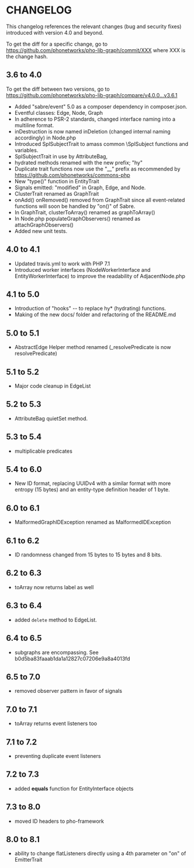 # CHANGELOG

This changelog references the relevant changes (bug and security fixes) introduced with version 4.0 and beyond.

To get the diff for a specific change, go to https://github.com/phonetworks/pho-lib-graph/commit/XXX where XXX is the change hash.

## 3.6 to 4.0

To get the diff between two versions, go to https://github.com/phonetworks/pho-lib-graph/compare/v4.0.0...v3.6.1

* Added "sabre/event" 5.0 as a composer dependency in composer.json.
* Eventful classes: Edge, Node, Graph
* In adherence to PSR-2 standards, changed interface naming into a multiline format.
* inDestruction is now named inDeletion (changed internal naming accordingly) in Node.php
* Introduced SplSubjectTrait to amass common \SplSubject functions and variables. 
* SplSubjectTrait in use by AttributeBag,
* hydrated methods renamed with the new prefix; "hy"
* Duplicate trait functions now use the "\_\_" prefix as recommended by https://github.com/phonetworks/commons-php
* New "type()" function in EntityTrait
* Signals emitted: "modified" in Graph, Edge, and Node.
* ClusterTrait renamed as GraphTrait
* onAdd() onRemoved() removed from GraphTrait since all event-related functions will soon be handled by "on()" of Sabre.
* In GraphTrait, clusterToArray() renamed as graphToArray()
* In Node.php populateGraphObservers() renamed as attachGraphObservers()
* Added new unit tests.

## 4.0 to 4.1
* Updated travis.yml to work with PHP 7.1
* Introduced worker interfaces (NodeWorkerInterface and EntityWorkerInterface) to improve the readability of AdjacentNode.php

## 4.1 to 5.0
* Introduction of "hooks" -- to replace hy\* (hydrating) functions.
* Making of the new docs/ folder and refactoring of the README.md

## 5.0 to 5.1
* AbstractEdge Helper method renamed (\_resolvePredicate is now resolvePredicate)

## 5.1 to 5.2
* Major code cleanup in EdgeList

## 5.2 to 5.3
* AttributeBag quietSet method.

## 5.3 to 5.4
* multiplicable predicates

## 5.4 to 6.0
* New ID format, replacing UUIDv4 with a similar format with more entropy (15 bytes) and an entity-type definition header of 1 byte.

## 6.0 to 6.1
* MalformedGraphIDException renamed as MalformedIDException

## 6.1 to 6.2
* ID randomness changed from 15 bytes to 15 bytes and 8 bits.

## 6.2 to 6.3
* toArray now returns label as well

## 6.3 to 6.4
* added ```delete``` method to EdgeList.

## 6.4 to 6.5
* subgraphs are encompassing. See b0d5ba83faaab1da1a12827c07206e9a8a4013fd

## 6.5 to 7.0
* removed observer pattern in favor of signals

## 7.0 to 7.1
* toArray returns event listeners too

## 7.1 to 7.2
* preventing duplicate event listeners

## 7.2 to 7.3
* added **equals** function for EntityInterface objects

## 7.3 to 8.0
* moved ID headers to pho-framework

## 8.0 to 8.1
* ability to change flatListeners directly using a 4th parameter on "on" of EmitterTrait
